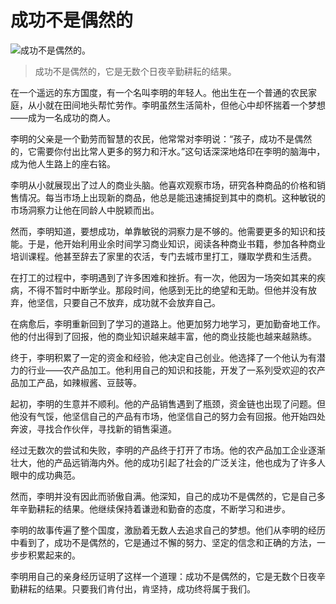 # 成功不是偶然的

![成功不是偶然的。](/images/7542c8ced2db415ab65440ad1b40864e.jpg)


> 成功不是偶然的，它是无数个日夜辛勤耕耘的结果。

在一个遥远的东方国度，有一个名叫李明的年轻人。他出生在一个普通的农民家庭，从小就在田间地头帮忙劳作。李明虽然生活简朴，但他心中却怀揣着一个梦想——成为一名成功的商人。

李明的父亲是一个勤劳而智慧的农民，他常常对李明说：“孩子，成功不是偶然的，它需要你付出比常人更多的努力和汗水。”这句话深深地烙印在李明的脑海中，成为他人生路上的座右铭。

李明从小就展现出了过人的商业头脑。他喜欢观察市场，研究各种商品的价格和销售情况。每当市场上出现新的商品，他总是能迅速捕捉到其中的商机。这种敏锐的市场洞察力让他在同龄人中脱颖而出。

然而，李明知道，要想成功，单靠敏锐的洞察力是不够的。他需要更多的知识和技能。于是，他开始利用业余时间学习商业知识，阅读各种商业书籍，参加各种商业培训课程。他甚至辞去了家里的农活，专门去城市里打工，赚取学费和生活费。

在打工的过程中，李明遇到了许多困难和挫折。有一次，他因为一场突如其来的疾病，不得不暂时中断学业。那段时间，他感到无比的绝望和无助。但他并没有放弃，他坚信，只要自己不放弃，成功就不会放弃自己。

在病愈后，李明重新回到了学习的道路上。他更加努力地学习，更加勤奋地工作。他的付出得到了回报，他的商业知识越来越丰富，他的商业技能也越来越熟练。

终于，李明积累了一定的资金和经验，他决定自己创业。他选择了一个他认为有潜力的行业——农产品加工。他利用自己的知识和技能，开发了一系列受欢迎的农产品加工产品，如辣椒酱、豆鼓等。

起初，李明的生意并不顺利。他的产品销售遇到了瓶颈，资金链也出现了问题。但他没有气馁，他坚信自己的产品有市场，他坚信自己的努力会有回报。他开始四处奔波，寻找合作伙伴，寻找新的销售渠道。

经过无数次的尝试和失败，李明的产品终于打开了市场。他的农产品加工企业逐渐壮大，他的产品远销海内外。他的成功引起了社会的广泛关注，他也成为了许多人眼中的成功典范。

然而，李明并没有因此而骄傲自满。他深知，自己的成功不是偶然的，它是自己多年辛勤耕耘的结果。他继续保持着谦逊和勤奋的态度，不断学习和进步。

李明的故事传遍了整个国度，激励着无数人去追求自己的梦想。他们从李明的经历中看到了，成功不是偶然的，它是通过不懈的努力、坚定的信念和正确的方法，一步步积累起来的。

李明用自己的亲身经历证明了这样一个道理：成功不是偶然的，它是无数个日夜辛勤耕耘的结果。只要我们肯付出，肯坚持，成功终将属于我们。